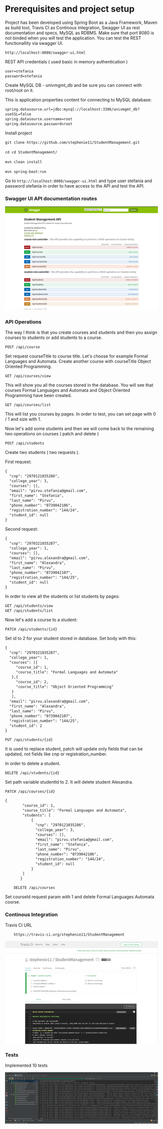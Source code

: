 # Prerequisites and project setup

Project has been developed using Spring Boot as a Java Framework, Maven as build tool, Travis CI as Continous Integration, Swagger UI as rest documentation and specs,
MySQL as RDBMS. Make sure that port 8080 is not binded when you will test the application. You can test the REST functionallity via swagger UI.

```
http://localhost:8080/swagger-ui.html
```

REST API credentials ( used basic in memory authentication )

```
user=stefania
password=stefania
```
Create MySQL DB - univmgmt_db and be sure you can connect with root/root on it.


This is application properties content for connecting to MySQL database:

```
spring.datasource.url=jdbc:mysql://localhost:3306/univmgmt_db?useSSL=false
spring.datasource.username=root
spring.datasource.password=root
```

Install project

```
git clone https://github.com/stephenie11/StudentManagement.git

cd cd StudentManagement/

mvn clean install

mvn spring-boot:run

```

Go to ```http://localhost:8080/swagger-ui.html``` and type user stefania and password stefania in order to have access to the API and test the API.

### Swagger UI API documentation routes

![swagger-ui](img/swagger-ui.png)

### API Operations

The way I think is that you create courses and students and then you assign courses to students or add students to a course.

```
POST /api/course
```

Set request courseTitle to course title. Let's choose for example Formal Languages and Automata.
Create another course with courseTitle Object Oriented Programming.

```
GET /api/courses/view
```

This will show you all the courses stored in the database. You will see that courses Formal Languages and Automata and 
Object Oriented Programming have been created.

```
GET /api/courses/list
```

This will list you courses by pages. In order to test, you can set page with 0 / 1 and size with 1.

Now let's add some students and then we will come back to the remaining two operations on courses ( patch and delete )

```
POST /api/students
```

Create two students ( two requests ). 

First request:

```
{
  "cnp": "2970121035286",
  "college_year": 3,
  "courses": [],
  "email": "pirvu.stefania@gmail.com",
  "first_name": "Stefania",
  "last_name": "Pirvu",
  "phone_number": "0739042106",
  "registration_number": "144/24",
  "student_id": null
}
```

Second request:

```
{
  "cnp": "2970321035287",
  "college_year": 1,
  "courses": [],
  "email": "pirvu.alexandra@gmail.com",
  "first_name": "Alexandra",
  "last_name": "Pirvu",
  "phone_number": "0739042107",
  "registration_number": "144/25",
  "student_id": null
}
```


In order to view all the students or list students by pages:

```
GET /api/students/view
GET /api/students/list
```

Now let's add a course to a student:

```
PATCH /api/students/{id}    
```

Set id to 2 for your student stored in database.
Set body with this:

```
{
  "cnp": "2970321035287",
  "college_year": 1,
  "courses": [{
     "course_id": 1,
     "course_title": "Formal Languages and Automata"
   },{
     "course_id": 2,
     "course_title": "Object Oriented Programming"
   }
   ],
  "email": "pirvu.alexandra@gmail.com",
  "first_name": "Alexandra",
  "last_name": "Pirvu",
  "phone_number": "0739042107",
  "registration_number": "144/25",
  "student_id": 2
}
```


```
PUT /api/students/{id}    
```

It is used to replace student, patch will update only fields that can be updated, not fields like cnp or registration_number.


In order to delete a student.

```
DELETE /api/students/{id}    
```

Set path variable studentId to 2. It will delete student Alexandra.

```
PATCH /api/courses/{id}    
```

```
{
        "course_id": 1,
        "course_title": "Formal Languages and Automata",
        "students": [
            {
              "cnp": "2970121035286",
              "college_year": 3,
              "courses": [],
              "email": "pirvu.stefania@gmail.com",
              "first_name": "Stefania",
              "last_name": "Pirvu",
              "phone_number": "0739042106",
              "registration_number": "144/24",
              "student_id": null
            }
        ]
       }
```


```
    DELETE /api/courses
```
Set courseId request param with 1 and delete Formal Languages Automata course.

### Continous Integration

Travis CI URL 

```
    https://travis-ci.org/stephenie11/StudentManagement
```

![continous-integration](img/continous-integration.png)

### Tests 

Implemented 10 tests

![tests](img/tests.png)